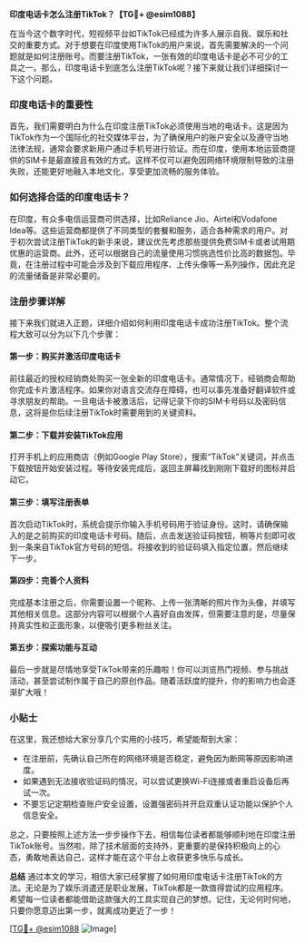 **印度电话卡怎么注册TikTok？【TG💪+ @esim1088】**

在当今这个数字时代，短视频平台如TikTok已经成为许多人展示自我、娱乐和社交的重要方式。对于想要在印度使用TikTok的用户来说，首先需要解决的一个问题就是如何注册账号。而要注册TikTok，一张有效的印度电话卡是必不可少的工具之一。那么，印度电话卡到底怎么注册TikTok呢？接下来就让我们详细探讨一下这个问题。

### 印度电话卡的重要性

首先，我们需要明白为什么在印度注册TikTok必须使用当地的电话卡。这是因为TikTok作为一个国际化的社交媒体平台，为了确保用户的账户安全以及遵守当地法律法规，通常会要求新用户通过手机号进行验证。而在印度，使用本地运营商提供的SIM卡是最直接且有效的方式。这样不仅可以避免因网络环境限制导致的注册失败，还能更好地融入本地文化，享受更加流畅的服务体验。

### 如何选择合适的印度电话卡？

在印度，有众多电信运营商可供选择，比如Reliance Jio、Airtel和Vodafone Idea等。这些运营商都提供了不同类型的套餐和服务，适合各种需求的用户。对于初次尝试注册TikTok的新手来说，建议优先考虑那些提供免费SIM卡或者试用期优惠的运营商。此外，还可以根据自己的流量使用习惯挑选性价比高的数据包。毕竟，在注册过程中可能会涉及到下载应用程序、上传头像等一系列操作，因此充足的流量储备是非常必要的。

### 注册步骤详解

接下来我们就进入正题，详细介绍如何利用印度电话卡成功注册TikTok。整个流程大致可以分为以下几个步骤：

#### 第一步：购买并激活印度电话卡
前往最近的授权经销商处购买一张全新的印度电话卡。通常情况下，经销商会帮助你完成卡片激活程序。如果你对语言交流存在障碍，也可以事先准备好翻译软件或寻求朋友的帮助。一旦电话卡被激活后，记得记录下你的SIM卡号码以及密码信息，这将是你后续注册TikTok时需要用到的关键资料。

#### 第二步：下载并安装TikTok应用
打开手机上的应用商店（例如Google Play Store），搜索“TikTok”关键词，并点击下载按钮开始安装过程。等待安装完成后，返回主屏幕找到刚刚下载好的图标并启动它。

#### 第三步：填写注册表单
首次启动TikTok时，系统会提示你输入手机号码用于验证身份。这时，请确保输入的是之前购买的印度电话卡号码。随后，点击发送验证码按钮，稍等片刻即可收到一条来自TikTok官方号码的短信。将接收到的验证码填入指定位置，然后继续下一步。

#### 第四步：完善个人资料
完成基本注册之后，你需要设置一个昵称、上传一张清晰的照片作为头像，并填写其他相关信息。这部分内容可以根据个人喜好自由发挥，但需要注意的是，尽量保持真实性和正面形象，以便吸引更多粉丝关注。

#### 第五步：探索功能与互动
最后一步就是尽情地享受TikTok带来的乐趣啦！你可以浏览热门视频、参与挑战活动，甚至尝试制作属于自己的原创作品。随着活跃度的提升，你的影响力也会逐渐扩大哦！

### 小贴士

在这里，我还想给大家分享几个实用的小技巧，希望能帮到大家：
- 在注册前，先确认自己所在的网络环境是否稳定，避免因为断网等原因影响进度。
- 如果遇到无法接收验证码的情况，可以尝试更换Wi-Fi连接或者重启设备后再试一次。
- 不要忘记定期检查账户安全设置，设置强密码并开启双重认证功能以保护个人信息安全。

总之，只要按照上述方法一步步操作下去，相信每位读者都能够顺利地在印度注册TikTok账号。当然啦，除了技术层面的支持外，更重要的是保持积极向上的心态，勇敢地表达自己，这样才能在这个平台上收获更多快乐与成长。

**总结**
通过本文的学习，相信大家已经掌握了如何用印度电话卡注册TikTok的方法。无论是为了娱乐消遣还是职业发展，TikTok都是一款值得尝试的应用程序。希望每一位读者都能借助这款强大的工具实现自己的梦想。记住，无论何时何地，只要你愿意迈出第一步，就离成功更近了一步！

[[TG💪+ @esim1088](https://t.me/s/esim1088) ![Image](https://i.postimg.cc/4NQfJmqS/Snipaste-2025-05-13-00-14-12.png)]